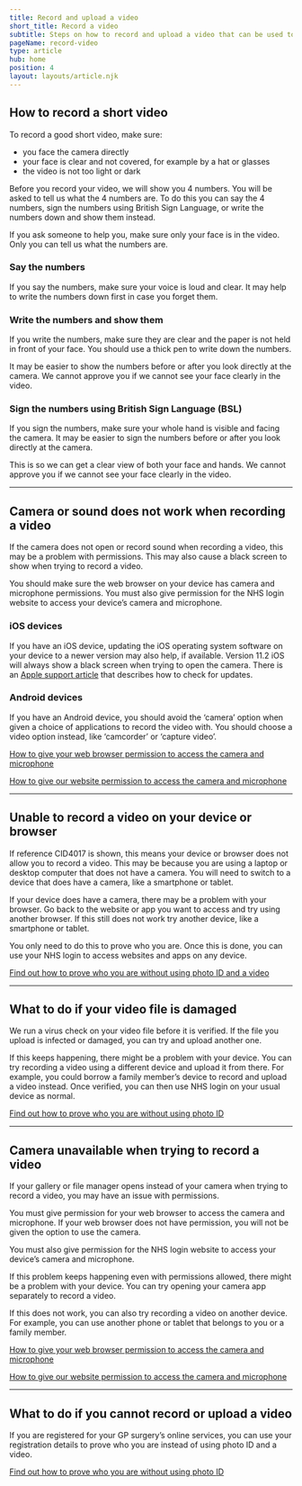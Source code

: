 ```yaml
---
title: Record and upload a video
short_title: Record a video
subtitle: Steps on how to record and upload a video that can be used to prove who you are.
pageName: record-video
type: article
hub: home
position: 4
layout: layouts/article.njk
---
```


## How to record a short video

To record a good short video, make sure:

- you face the camera directly
- your face is clear and not covered, for example by a hat or glasses
- the video is not too light or dark

Before you record your video, we will show you 4 numbers. You will be asked to tell us what the 4 numbers are. To do this you can say the 4 numbers, sign the numbers using British Sign Language, or write the numbers down and show them instead.

If you ask someone to help you, make sure only your face is in the video. Only you can tell us what the numbers are.

### Say the numbers

If you say the numbers, make sure your voice is loud and clear. It may help to write the numbers down first in case you forget them.

### Write the numbers and show them

If you write the numbers, make sure they are clear and the paper is not held in front of your face. You should use a thick pen to write down the numbers.

It may be easier to show the numbers before or after you look directly at the camera. We cannot approve you if we cannot see your face clearly in the video.

### Sign the numbers using British Sign Language (BSL)

If you sign the numbers, make sure your whole hand is visible and facing the camera. It may be easier to sign the numbers before or after you look directly at the camera.

This is so we can get a clear view of both your face and hands. We cannot approve you if we cannot see your face clearly in the video.

---

## Camera or sound does not work when recording a video

If the camera does not open or record sound when recording a video, this may be a problem with permissions. This may also cause a black screen to show when trying to record a video.

You should make sure the web browser on your device has camera and microphone permissions. You must also give permission for the NHS login website to access your device’s camera and microphone.

### iOS devices

If you have an iOS device, updating the iOS operating system software on your device to a newer version may also help, if available. Version 11.2 iOS will always show a black screen when trying to open the camera. There is an [Apple support article](https://support.apple.com/en-gb 'Apple support article') that describes how to check for updates.

### Android devices

If you have an Android device, you should avoid the ‘camera’ option when given a choice of applications to record the video with. You should choose a video option instead, like ‘camcorder’ or ‘capture video’.

<a href="/provewhoyouare/withid/#how-to-give-your-web-browser-permission-to-access-the-camera-and-microphone">How to give your web browser permission to access the camera and microphone</a>

<a href="/provewhoyouare/withid/#how-to-give-our-website-permission-to-access-the-camera-and-microphone">How to give our website permission to access the camera and microphone</a>

---

## Unable to record a video on your device or browser

If reference CID4017 is shown, this means your device or browser does not allow you to record a video. This may be because you are using a laptop or desktop computer that does not have a camera. You will need to switch to a device that does have a camera, like a smartphone or tablet.

If your device does have a camera, there may be a problem with your browser. Go back to the website or app you want to access and try using another browser. If this still does not work try another device, like a smartphone or tablet.

You only need to do this to prove who you are. Once this is done, you can use your NHS login to access websites and apps on any device.

[Find out how to prove who you are without using photo ID and a video](/provewhoyouare/withoutid 'Find out how to prove who you are without using photo ID and a video')

---

## What to do if your video file is damaged

We run a virus check on your video file before it is verified. If the file you upload is infected or damaged, you can try and upload another one.

If this keeps happening, there might be a problem with your device. You can try recording a video using a different device and upload it from there. For example, you could borrow a family member’s device to record and upload a video instead. Once verified, you can then use NHS login on your usual device as normal.

<a href="/provewhoyouare/withoutid">Find out how to prove who you are without using photo <span aria-label="I.D.">ID</span></a>

---

## Camera unavailable when trying to record a video

If your gallery or file manager opens instead of your camera when trying to record a video, you may have an issue with permissions.

You must give permission for your web browser to access the camera and microphone. If your web browser does not have permission, you will not be given the option to use the camera.

You must also give permission for the NHS login website to access your device’s camera and microphone.

If this problem keeps happening even with permissions allowed, there might be a problem with your device. You can try opening your camera app separately to record a video.

If this does not work, you can also try recording a video on another device. For example, you can use another phone or tablet that belongs to you or a family member.

<a href="/provewhoyouare/withid/#how-to-give-your-web-browser-permission-to-access-the-camera-and-microphone">How to give your web browser permission to access the camera and microphone</a>

<a href="/provewhoyouare/withid/#how-to-give-our-website-permission-to-access-the-camera-and-microphone">How to give our website permission to access the camera and microphone</a>

---

## What to do if you cannot record or upload a video

If you are registered for your GP surgery’s online services, you can use your registration details to prove who you are instead of using photo <span aria-label="I.D.">ID</span> and a video.

<a href="/provewhoyouare/withoutid">Find out how to prove who you are without using photo <span aria-label="I.D.">ID</span></a>
